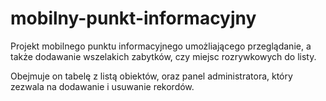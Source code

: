 # mobilny-punkt-informacyjny
Projekt mobilnego punktu informacyjnego umożliającego przeglądanie, a także dodawanie wszelakich zabytków, czy miejsc rozrywkowych do listy.

Obejmuje on tabelę z listą obiektów, oraz panel administratora, który zezwala na dodawanie i usuwanie rekordów.
